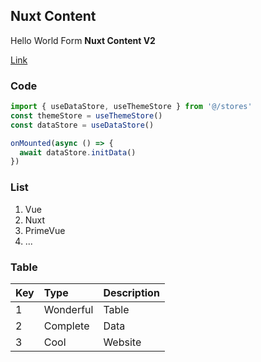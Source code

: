 ## Nuxt Content

Hello World Form **Nuxt Content V2**

[Link](/api/components/prose)

### Code 

```typescript
import { useDataStore, useThemeStore } from '@/stores'
const themeStore = useThemeStore()
const dataStore = useDataStore()

onMounted(async () => {
  await dataStore.initData()
})
```

### List

1. Vue
2. Nuxt
3. PrimeVue
4. ...

### Table

| Key      | Type      | Description     |
|:---------|:----------|:----------------|
| 1        | Wonderful | Table           |
| 2        | Complete  | Data            |
| 3        | Cool      | Website         |



